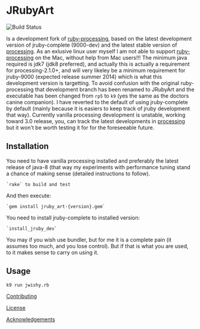 # JRubyArt

![Build Status](https://travis-ci.org/ruby-processing/JRubyArt.svg)


Is a development fork of [ruby-processing][], based on the latest development version of jruby-complete (9000-dev) and the latest stable version of [processing][]. As an exlusive linux user myself I am not able to support [ruby-processing][] on the Mac, without help from Mac users!!! The minimum java required is jdk7 (jdk8 preferred), and actually this is actually a requirement for processing-2.1.0+, and will very likeley be a minimum requirement for jruby-9000 (expected release summer 2014) which is what this development version is targetting. To avoid confusion with the original ruby-processing that development branch has been renamed to JRubyArt and the executable has been changed from `rp5` to `k9` (yes the same as the doctors canine companion). I have reverted to the default of using jruby-complete by default (mainly because it is easiers to keep track of jruby development that way). Currently vanilla processing development is unstable, working toward 3.0 release, you, can track the latest developments in [processing][] but it won't be worth testing it for for the foreseeable future. 

## Installation

You need to have vanilla processing installed and preferably the latest release of java-8 (that way my experiments with performance tuning stand a chance of making sense (detailed instructions to follow).

    `rake` to build and test

And then execute:

    `gem install jruby_art-{version}.gem`

You need to install jruby-complete to installed version:

    `install_jruby_dev`

You may if you wish use bundler, but for me it is a complete pain (it assumes too much, and you lose control). But if that is what you are used, to it makes sense to carry on using it.   

## Usage

`k9 run jwishy.rb`

[Contributing][]

[License][]

[Acknowledgements][]

 
[Acknowledgements]:ACKNOWLEDGEMENTS.md
[Contributing]:CONTRIBUTING.md
[License]:LICENSE.md
[processing]:https://github.com/processing/processing
[ruby-processing]:https://github.com/jashkenas/ruby-processing


